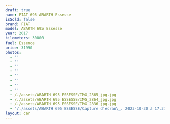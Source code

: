 ```yaml
---
draft: true
name: FIAT 695 ABARTH Essesse
isSold: false
brand: FIAT
model: ABARTH 695 Essesse
year: 2017
kilometers: 30000
fuel: Essence
price: 31990
photos:
  - ''
  - ''
  - ''
  - ''
  - ''
  - ''
  - ''
  - ''
  - /./assets/ABARTH 695 ESSESSE/IMG_2865_jpg.jpg
  - /./assets/ABARTH 695 ESSESSE/IMG_2864_jpg.jpg
  - /./assets/ABARTH 695 ESSESSE/IMG_2836_jpg.jpg
  - "/./assets/ABARTH 695 ESSESSE/Capture d’écran\_. 2023-10-30 à 17.37.45.jpeg.png"
layout: car
---
```


